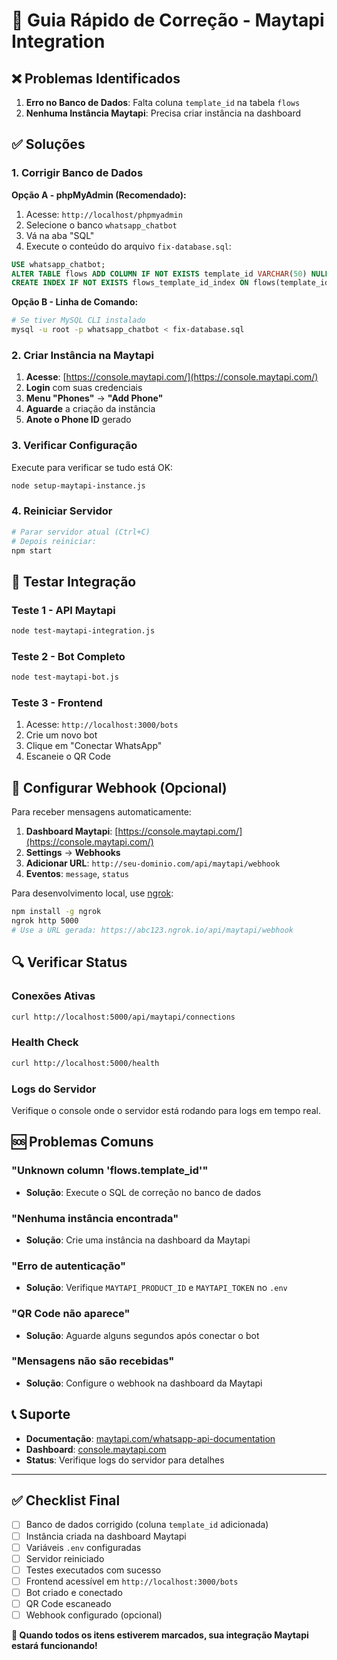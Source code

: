 # 🚀 Guia Rápido de Correção - Maytapi Integration

## ❌ Problemas Identificados

1. **Erro no Banco de Dados**: Falta coluna `template_id` na tabela `flows`
2. **Nenhuma Instância Maytapi**: Precisa criar instância na dashboard

## ✅ Soluções

### 1. Corrigir Banco de Dados

**Opção A - phpMyAdmin (Recomendado):**
1. Acesse: `http://localhost/phpmyadmin`
2. Selecione o banco `whatsapp_chatbot`
3. Vá na aba "SQL"
4. Execute o conteúdo do arquivo `fix-database.sql`:

```sql
USE whatsapp_chatbot;
ALTER TABLE flows ADD COLUMN IF NOT EXISTS template_id VARCHAR(50) NULL AFTER statistics;
CREATE INDEX IF NOT EXISTS flows_template_id_index ON flows(template_id);
```

**Opção B - Linha de Comando:**
```bash
# Se tiver MySQL CLI instalado
mysql -u root -p whatsapp_chatbot < fix-database.sql
```

### 2. Criar Instância na Maytapi

1. **Acesse**: [https://console.maytapi.com/](https://console.maytapi.com/)
2. **Login** com suas credenciais
3. **Menu "Phones"** → **"Add Phone"**
4. **Aguarde** a criação da instância
5. **Anote o Phone ID** gerado

### 3. Verificar Configuração

Execute para verificar se tudo está OK:
```bash
node setup-maytapi-instance.js
```

### 4. Reiniciar Servidor

```bash
# Parar servidor atual (Ctrl+C)
# Depois reiniciar:
npm start
```

## 🧪 Testar Integração

### Teste 1 - API Maytapi
```bash
node test-maytapi-integration.js
```

### Teste 2 - Bot Completo
```bash
node test-maytapi-bot.js
```

### Teste 3 - Frontend
1. Acesse: `http://localhost:3000/bots`
2. Crie um novo bot
3. Clique em "Conectar WhatsApp"
4. Escaneie o QR Code

## 📱 Configurar Webhook (Opcional)

Para receber mensagens automaticamente:

1. **Dashboard Maytapi**: [https://console.maytapi.com/](https://console.maytapi.com/)
2. **Settings** → **Webhooks**
3. **Adicionar URL**: `http://seu-dominio.com/api/maytapi/webhook`
4. **Eventos**: `message`, `status`

Para desenvolvimento local, use [ngrok](https://ngrok.com):
```bash
npm install -g ngrok
ngrok http 5000
# Use a URL gerada: https://abc123.ngrok.io/api/maytapi/webhook
```

## 🔍 Verificar Status

### Conexões Ativas
```bash
curl http://localhost:5000/api/maytapi/connections
```

### Health Check
```bash
curl http://localhost:5000/health
```

### Logs do Servidor
Verifique o console onde o servidor está rodando para logs em tempo real.

## 🆘 Problemas Comuns

### "Unknown column 'flows.template_id'"
- **Solução**: Execute o SQL de correção no banco de dados

### "Nenhuma instância encontrada"
- **Solução**: Crie uma instância na dashboard da Maytapi

### "Erro de autenticação"
- **Solução**: Verifique `MAYTAPI_PRODUCT_ID` e `MAYTAPI_TOKEN` no `.env`

### "QR Code não aparece"
- **Solução**: Aguarde alguns segundos após conectar o bot

### "Mensagens não são recebidas"
- **Solução**: Configure o webhook na dashboard da Maytapi

## 📞 Suporte

- **Documentação**: [maytapi.com/whatsapp-api-documentation](https://maytapi.com/whatsapp-api-documentation)
- **Dashboard**: [console.maytapi.com](https://console.maytapi.com)
- **Status**: Verifique logs do servidor para detalhes

---

## ✅ Checklist Final

- [ ] Banco de dados corrigido (coluna `template_id` adicionada)
- [ ] Instância criada na dashboard Maytapi
- [ ] Variáveis `.env` configuradas
- [ ] Servidor reiniciado
- [ ] Testes executados com sucesso
- [ ] Frontend acessível em `http://localhost:3000/bots`
- [ ] Bot criado e conectado
- [ ] QR Code escaneado
- [ ] Webhook configurado (opcional)

**🎉 Quando todos os itens estiverem marcados, sua integração Maytapi estará funcionando!**
